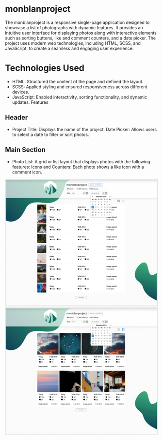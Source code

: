 # monblanproject

The monblanproject is a responsive single-page application designed to showcase a list of photographs with dynamic features. It provides an intuitive user interface for displaying photos along with
interactive elements such as sorting buttons, like and comment counters, and a date picker. The project uses modern web technologies, including HTML, SCSS, and JavaScript, to create a seamless and
engaging user experience.

# Technologies Used

- HTML: Structured the content of the page and defined the layout.
- SCSS: Applied styling and ensured responsiveness across different devices.
- JavaScript: Enabled interactivity, sorting functionality,
and dynamic updates. Features

## Header

- Project Title: Displays the name of the project. Date Picker: Allows users to select a date to filter or sort photos.

## Main Section

- Photo List: A grid or list layout that displays photos with the following features: Icons and Counters: Each photo shows a like icon with a comment icon.

![preview](https://github.com/Inna-Mykytiuk/events-picker/blob/main/assets/presentationImg1.jpg)
![preview](https://github.com/Inna-Mykytiuk/events-picker/blob/main/assets/presentationImg2.jpg)
